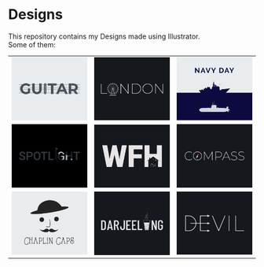 # Designs
This repository contains my Designs made using Illustrator.<br>
Some of them:<br>
<table>
<tr><td><img src="./2020-12/png/02.12.2020.png"></td><td><img src="./2020-12/png/16.12.2020.png"></td><td><img src="./2020-12/png/04.12.2020.png"></td></tr>
<tr><td><img src="./2020-11/png/21.11.2020.png"></td><td><img src="./2021-01/png/05.01.2021.png"></td><td><img src="./2020-12/png/12.12.2020.png"></td></tr>
<tr><td><img src="./2020-11/png/18.11.2020.png"></td><td><img src="./2020-12/png/31.12.2020.png"></td><td><img src="./2020-12/png/10.12.2020.png"></td></tr>
</table>
